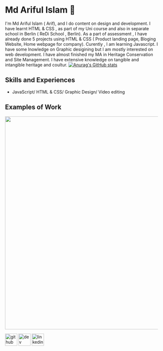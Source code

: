 # Md Ariful Islam 👋

I'm Md Ariful Islam ( Arif), and I do content on design and development. I have learnt HTML & CSS , as part of my Uni course and also in separate school in Berlin ( ReDi School , Berlin). As a part of assessment , I have already done 5 projects using HTML & CSS ( Product landing page, Bloging Website, Home webpage for company). Curently , I am learning Javascript. I have some lnowledge on Graphic desigining but I am mostly interested on web development. I have almost finished my MA in Heritage Conservation and Site Management. I have extensive knowledge on tangible and intangible heritage and coultur.
[![Anurag's GitHub stats](https://github-readme-stats.vercel.app/api?username=arif2805)](https://github.com/anuraghazra/github-readme-stats)

## Skills and Experiences
* JavaScript/ HTML & CSS/ Graphic Design/ Video editing

## Examples of Work
<img src="https://github.com/arif2805/arif/commit/7d13d7fe756aecde59703d2a4311c4ccbd998d0c" width="700"/>

[<img src='https://cdn.jsdelivr.net/npm/simple-icons@3.0.1/icons/github.svg' alt='github' height='40'>](https://github.com/arif2805)  [<img src='https://cdn.jsdelivr.net/npm/simple-icons@3.0.1/icons/dev-dot-to.svg' alt='dev' height='40'>](https://dev.to/arif2805)  [<img src='https://cdn.jsdelivr.net/npm/simple-icons@3.0.1/icons/linkedin.svg' alt='linkedin' height='40'>](https://www.linkedin.com/in/https://www.linkedin.com/in/mohammad-ariful-islam-315092140//)  
